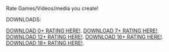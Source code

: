Rate Games/Videos/media you create!

DOWNLOADS:

[DOWNLOAD 0+ RATING HERE!]([https://pages.github.com/](https://github.com/NikonixDevelopment/OpenNRate/releases/download/v1/ONR-0.png)).
[DOWNLOAD 7+ RATING HERE!]([https://pages.github.com/](https://github.com/NikonixDevelopment/OpenNRate/releases/download/v1/ONR-7.png)).
[DOWNLOAD 12+ RATING HERE!]([https://pages.github.com/](https://github.com/NikonixDevelopment/OpenNRate/releases/download/v1/ONR-12.png)).
[DOWNLOAD 16+ RATING HERE!]([https://pages.github.com/](https://github.com/NikonixDevelopment/OpenNRate/releases/download/v1/ONR-16.png)).
[DOWNLOAD 18+ RATING HERE!]([https://pages.github.com/](https://github.com/NikonixDevelopment/OpenNRate/releases/download/v1/ONR-18.png)).
